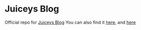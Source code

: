 # Juiceys Blog
Official repo for [Juiceys Blog](https://juiceys-blog.vercel.app/)
You can also find it [here](https://juiceys-blog.liljuicebox491.repl.co/), and [here](https://liljuicebox491.github.io/Juiceys-Blog/)
